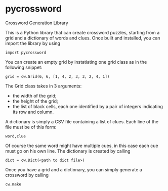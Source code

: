# pycrossword

Crossword Generation Library

This is a Python library that can create crossword puzzles, starting from a grid and a dictionary of words and clues. Once built and installed, 
you can import the library by using

	import pycrossword

You can create an empty grid by instatiating one grid class as in the following snippet:

	grid = cw.Grid(6, 6, [1, 4, 2, 3, 3, 2, 4, 1])

The Grid class takes in 3 arguments:

- the width of the grid;
- the height of the grid;
- the list of black cells, each one identified by a pair of integers indicating its row and column.

A dictionary is simply a CSV file containing a list of clues. Each line of the file must be of this form:

	word,clue

Of course the same word might have multiple cues, in this case each cue must go on his own line. The dictionary is created by calling

	dict = cw.Dict(<path to dict file>)

Once you have a grid and a dictionary, you can simply generate a crossword by calling

	cw.make

